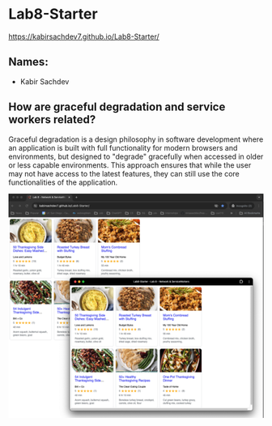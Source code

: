 # Lab8-Starter
https://kabirsachdev7.github.io/Lab8-Starter/

## Names:
- Kabir Sachdev

## How are graceful degradation and service workers related?
Graceful degradation is a design philosophy in software development where an application is built with full functionality for modern browsers and environments, but designed to "degrade" gracefully when accessed in older or less capable environments. This approach ensures that while the user may not have access to the latest features, they can still use the core functionalities of the application.

![pwa.png](pwa.png)
